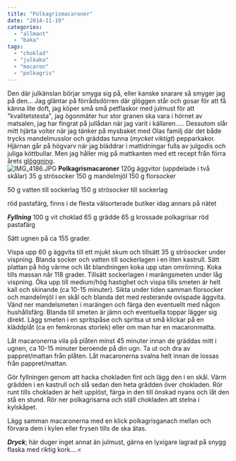```yaml
---
title: "Polkagrismacaroner"
date: "2014-11-19"
categories: 
  - "allmant"
  - "baka"
tags: 
  - "choklad"
  - "julkaka"
  - "macaron"
  - "polkagris"
---
```


Den där julkänslan börjar smyga sig på, eller kanske snarare så smyger jag på den... Jag gläntar på förrådsdörren där glöggen står och gosar för att få känna lite doft, jag köper små små petflaskor med julmust för att "kvalitetstesta", jag ögonmäter hur stor granen ska vara i hörnet av matsalen, jag har fingrat på jullådan när jag varit i källaren..... Dessutom slår mitt hjärta volter när jag tänker på mysbaket med Olas familj där det både trycks mandelmusslor och gräddas tunna (_mycket viktigt_) pepparkakor. Hjärnan går på högvarv när jag bläddrar i mattidningar fulla av julgodis och juliga köttbullar. Men jag håller mig på mattkanten med ett recept från förra årets [glöggning](/posts/gloggning-2013/).  
![IMG_4186.JPG](/static/img/IMG_4186.jpg)
**Polkagrismacaroner** 120g äggvitor (uppdelade i två skålar) 35 g strösocker 150 g mandelmjöl 150 g florsocker

50 g vatten till sockerlag 150 g strösocker till sockerlag

röd pastafärg, finns i de flesta välsorterade butiker idag annars på nätet

**_Fyllning_** 100 g vit choklad 65 g grädde 65 g krossade polkagrisar röd pastafärg

Sätt ugnen på ca 155 grader.

Vispa upp 60 g äggvita till ett mjukt skum och tillsätt 35 g strösocker under vispning. Blanda socker och vatten till sockerlagen i en liten kastrull. Sätt plattan på hög värme och låt blandningen koka upp utan omrörning. Koka tills massan når 118 grader. Tillsätt sockerlagen i marängsmeten under låg vispning. Öka upp till medium/hög hastighet och vispa tills smeten är helt kall och skinande (ca 10-15 minuter). Sikta under tiden samman florsocker och mandelmjöl i en skål och blanda det med resterande ovispade äggvita. Vänd ner mandelsmeten i marängen och färga den eventuellt med någon hushållsfärg. Blanda till smeten är jämn och eventuella toppar lägger sig direkt. Lägg smeten i en spritspåse och spritsa ut små klickar på en kläddplåt (ca en femkronas storlek) eller om man har en macaronmatta.

Låt macaronerna vila på plåten minst 45 minuter innan de gräddas mitt i ugnen, ca 10-15 minuter beroende på din ugn. Ta ut och dra av pappret/mattan från plåten. Låt macaronerna svalna helt innan de lossas från pappret/mattan.

Gör fyllningen genom att hacka chokladen fint och lägg den i en skål. Värm grädden i en kastrull och slå sedan den heta grädden över chokladen. Rör runt tills chokladen är helt upplöst, färga in den till önskad nyans och låt den stå en stund. Rör ner polkagrisarna och ställ chokladen att stelna i kylskåpet.

Lägg samman macaronerna med en klick polkagrisganach mellan och förvara dem i kylen eller frysen tills de ska ätas.

**_Dryck_**; här duger inget annat än julmust, gärna en lyxigare lagrad på snygg flaska med riktig kork....<

